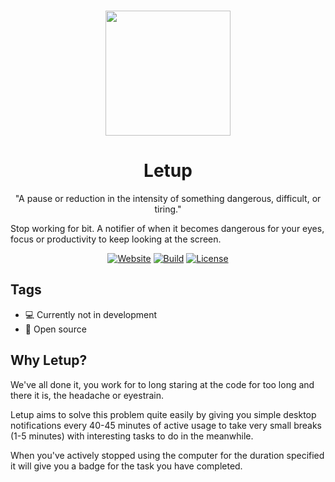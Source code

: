 <p align="center"><a href="https://github.com/absolum1"
target="_blank"><br><img width="200" src="https://absolum.nl/assets/images/absolum-min-1014x789.png"></a></p>


<h1 align="center">Letup</h1>


<p align="center">"A pause or reduction in the intensity of something dangerous, difficult, or tiring." 
  
  Stop working for bit. A notifier of when it becomes dangerous for your eyes, focus or productivity to keep looking at the screen.</p>


<p align="center"> 
<a href="https://absolum.nl"><img src="https://img.shields.io/badge/website-absolum.nl-lightgrey.svg" alt="Website"></a>
<a href="https://github.com/absolum1"><img src="https://img.shields.io/badge/build-paused-lightgrey.svg" alt="Build"></a>
<a href="https://absolum.nl/Licenses"><img src="https://img.shields.io/badge/license-MIT-lightgrey.svg" alt="License"></a>
</p>


## Tags
- :computer: Currently not in development
- 🎉 Open source


## Why Letup?
We've all done it, you work for to long staring at the code for too long and there it is, the headache or eyestrain. 

Letup aims to solve this problem quite easily by giving you simple desktop notifications every 40-45 minutes of active usage to take very small breaks (1-5 minutes) with interesting tasks to do in the meanwhile. 

When you've actively stopped using the computer for the duration specified it will give you a badge for the task you have completed.
